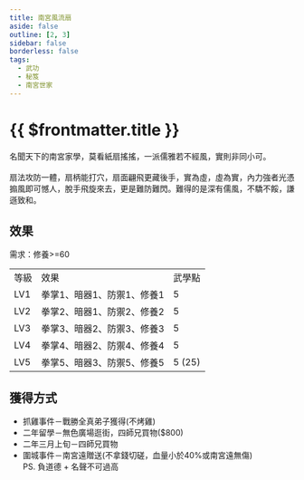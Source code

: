 ```yaml
---
title: 南宮風流扇
aside: false
outline: [2, 3]
sidebar: false
borderless: false
tags:
  - 武功
  - 秘笈
  - 南宮世家
---
```


# {{ $frontmatter.title }}

<BookItemIcon :size="`medium`" :needLink="false" :no="8008" :style="'float: right;'" />

名聞天下的南宮家學，莫看紙扇搖搖，一派儒雅若不經風，實則非同小可。
<br><br>
扇法攻防一體，扇柄能打穴，扇面翩飛更藏後手，實為虛，虛為實，內力強者光憑搧風即可憾人，脫手飛旋來去，更是難防難閃。難得的是深有儒風，不驕不餒，謙遜致和。
<br clear="all" />

## 效果

需求：修養>=60

<table>
    <tr>
        <td>等級</td>
        <td>效果</td>
        <td>武學點</td>
    </tr>
    <tr>
        <td>LV1</td>
        <td>拳掌1、暗器1、防禦1、修養1</td>
        <td>5</td>
    </tr>
    <tr>
        <td>LV2</td>
        <td>拳掌2、暗器1、防禦2、修養2</td>
        <td>5</td>
    </tr>
    <tr>
        <td>LV3</td>
        <td>拳掌3、暗器2、防禦3、修養3</td>
        <td>5</td>
    </tr>
    <tr>
        <td>LV4</td>
        <td>拳掌4、暗器2、防禦4、修養4</td>
        <td>5</td>
    </tr>
    <tr>
        <td>LV5</td>
        <td>拳掌5、暗器3、防禦5、修養5</td>
        <td>5 (25)</td>
    </tr>
</table>

## 獲得方式

- 抓雞事件－戰勝全真弟子獲得(不烤雞)
- 二年留學－無色廣場逛街，四師兄買物($800)
- 二年三月上旬－四師兄買物
- 圍城事件－南宮遠贈送(不拿錢切磋，血量小於40%或南宮遠無傷)<br>
PS. 負道德 + 名聲不可過高

